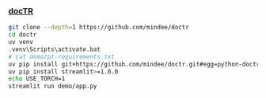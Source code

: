 ### [docTR](https://github.com/mindee/doctr)

```sh
git clone --depth=1 https://github.com/mindee/doctr
cd doctr
uv venv
.venv\Scripts\activate.bat
# cat demo/pt-requirements.txt
uv pip install git+https://github.com/mindee/doctr.git#egg=python-doctr[torch,viz]
uv pip install streamlit>=1.0.0
echo USE_TORCH=1
streamlit run demo/app.py
```